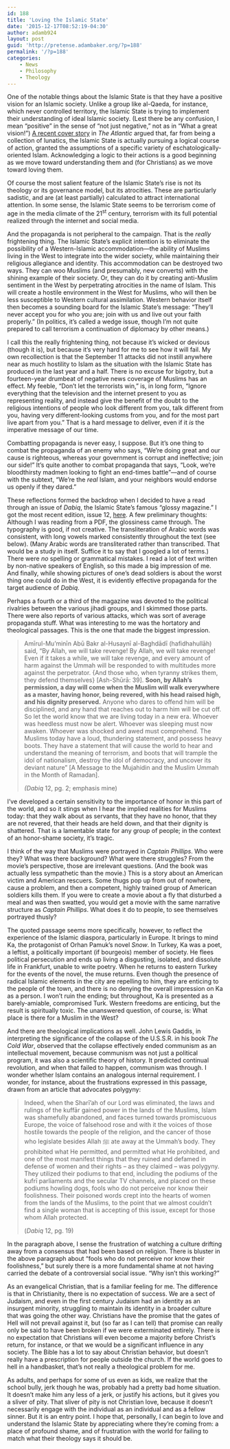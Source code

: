 ```yaml
---
id: 188
title: 'Loving the Islamic State'
date: '2015-12-17T08:52:19-04:30'
author: adamb924
layout: post
guid: 'http://pretense.adambaker.org/?p=188'
permalink: '/?p=188'
categories:
    - News
    - Philosophy
    - Theology
---
```


One of the notable things about the Islamic State is that they have a positive vision for an Islamic society. Unlike a group like al-Qaeda, for instance, which never controlled territory, the Islamic State is trying to implement their understanding of ideal Islamic society. (Lest there be any confusion, I mean “positive” in the sense of “not just negative,” not as in “What a great vision!”) [A recent cover story](http://www.theatlantic.com/magazine/archive/2015/03/what-isis-really-wants/384980/) in *The Atlantic* argued that, far from being a collection of lunatics, the Islamic State is actually pursuing a logical course of action, granted the assumptions of a specific variety of eschatologically-oriented Islam. Acknowledging a logic to their actions is a good beginning as we move toward understanding them and (for Christians) as we move toward loving them.

Of course the most salient feature of the Islamic State’s rise is not its theology or its governance model, but its atrocities. These are particularly sadistic, and are (at least partially) calculated to attract international attention. In some sense, the Islamic State seems to be terrorism come of age in the media climate of the 21<sup>st</sup> century, terrorism with its full potential realized through the internet and social media.

And the propaganda is not peripheral to the campaign. That is the *really* frightening thing. The Islamic State’s explicit intention is to eliminate the possibility of a Western-Islamic accommodation—the ability of Muslims living in the West to integrate into the wider society, while maintaining their religious allegiance and identity. This accommodation can be destroyed two ways. They can woo Muslims (and presumably, new converts) with the shining example of their society. Or, they can do it by creating anti-Muslim sentiment in the West by perpetrating atrocities in the name of Islam. This will create a hostile environment in the West for Muslims, who will then be less susceptible to Western cultural assimilation. Western behavior itself then becomes a sounding board for the Islamic State’s message: “They’ll never accept you for who you are; join with us and live out your faith properly.” (In politics, it’s called a wedge issue, though I’m not quite prepared to call terrorism a continuation of diplomacy by other means.)

I call this the really frightening thing, not because it’s wicked or devious (though it is), but because it’s very hard for me to see how it will fail. My own recollection is that the September 11 attacks did not instill anywhere near as much hostility to Islam as the situation with the Islamic State has produced in the last year and a half. There is no excuse for bigotry, but a fourteen-year drumbeat of negative news coverage of Muslims has an effect. My feeble, “Don’t let the terrorists win,” is, in long form, “Ignore everything that the television and the internet present to you as representing reality, and instead give the benefit of the doubt to the religious intentions of people who look different from you, talk different from you, having very different-looking customs from you, and for the most part live apart from you.” That is a hard message to deliver, even if it *is* the imperative message of our time.

Combatting propaganda is never easy, I suppose. But it’s one thing to combat the propaganda of an enemy who says, “We’re doing great and our cause is righteous, whereas your government is corrupt and ineffective; join our side!” It’s quite another to combat propaganda that says, “Look, we’re bloodthirsty madmen looking to fight an end-times battle”—and of course with the subtext, “We’re the *real* Islam, and your neighbors would endorse us openly if they dared.”

These reflections formed the backdrop when I decided to have a read through an issue of *Dabiq*, the Islamic State’s famous “glossy magazine.” I got the most recent edition, issue 12, [here](http://www.clarionproject.org/news/islamic-state-isis-isil-propaganda-magazine-dabiq). A few preliminary thoughts: Although I was reading from a PDF, the glossiness came through. The typography is good, if not creative. The transliteration of Arabic words was consistent, with long vowels marked consistently throughout the text (see below). (Many Arabic words are transliterated rather than transcribed. That would be a study in itself. Suffice it to say that I googled a lot of terms.) There were *no* spelling or grammatical mistakes. I read a lot of text written by non-native speakers of English, so this made a big impression of me. And finally, while showing pictures of one’s dead soldiers is about the worst thing one could do in the West, it is evidently effective propaganda for the target audience of *Dabiq*.

Perhaps a fourth or a third of the magazine was devoted to the political rivalries between the various jihadi groups, and I skimmed those parts. There were also reports of various attacks, which was sort of average propaganda stuff. What was interesting to me was the hortatory and theological passages. This is the one that made the biggest impression.

> Amīrul-Mu’minīn Abū Bakr al-Husaynī al-Baghdādī (hafidhahullāh) said, “By Allah, we will take revenge! By Allah, we will take revenge! Even if it takes a while, we will take revenge, and every amount of harm against the Ummah will be responded to with multitudes more against the perpetrator. {And those who, when tyranny strikes them, they defend themselves} \[Ash-Shūrā: 39\]. **Soon, by Allah’s permission, a day will come when the Muslim will walk everywhere as a master, having honor, being revered, with his head raised high, and his dignity preserved.** Anyone who dares to offend him will be disciplined, and any hand that reaches out to harm him will be cut off. So let the world know that we are living today in a new era. Whoever was heedless must now be alert. Whoever was sleeping must now awaken. Whoever was shocked and awed must comprehend. The Muslims today have a loud, thundering statement, and possess heavy boots. They have a statement that will cause the world to hear and understand the meaning of terrorism, and boots that will trample the idol of nationalism, destroy the idol of democracy, and uncover its deviant nature” \[A Message to the Mujahidin and the Muslim Ummah in the Month of Ramadan\].
> 
> *(Dabiq* 12, pg. 2; emphasis mine)

I’ve developed a certain sensitivity to the importance of honor in this part of the world, and so it stings when I hear the implied realities for Muslims today: that they walk about as servants, that they have no honor, that they are not revered, that their heads are held down, and that their dignity is shattered. That is a lamentable state for any group of people; in the context of an honor-shame society, it’s tragic.

I think of the way that Muslims were portrayed in *Captain Phillips*. Who were they? What was there background? What were there struggles? From the movie’s perspective, those are irrelevant questions. (And the book was actually less sympathetic than the movie.) This is a story about an American victim and American rescuers. Some thugs pop up from out of nowhere, cause a problem, and then a competent, highly trained group of American soldiers kills them. If you were to create a movie about a fly that disturbed a meal and was then swatted, you would get a movie with the same narrative structure as *Captain Phillips*. What does it do to people, to see themselves portrayed thusly?

The quoted passage seems more specifically, however, to reflect the experience of the Islamic diaspora, particularly in Europe. It brings to mind Ka, the protagonist of Orhan Pamuk’s novel *Snow*. In Turkey, Ka was a poet, a leftist, a politically important (if bourgeois) member of society. He flees political persecution and ends up living a disgusting, isolated, and dissolute life in Frankfurt, unable to write poetry. When he returns to eastern Turkey for the events of the novel, the muse returns. Even though the presence of radical Islamic elements in the city are repelling to him, they are enticing to the people of the town, and there is no denying the overall impression on Ka as a person. I won’t ruin the ending; but throughout, Ka is presented as a barely-amiable, compromised Turk. Western freedoms are enticing, but the result is spiritually toxic. The unanswered question, of course, is: What place is there for a Muslim in the West?

And there are theological implications as well. John Lewis Gaddis, in interpreting the significance of the collapse of the U.S.S.R. in his book *The Cold War*, observed that the collapse effectively ended communism as an intellectual movement, because communism was not just a political program, it was also a scientific theory of history. It predicted continual revolution, and when that failed to happen, communism was through. I wonder whether Islam contains an analogous internal requirement. I wonder, for instance, about the frustrations expressed in this passage, drawn from an article that advocates polygyny:

> Indeed, when the Sharī’ah of our Lord was eliminated, the laws and rulings of the kuffār gained power in the lands of the Muslims, Islam was shamefully abandoned, and faces turned towards promiscuous Europe, the voice of falsehood rose and with it the voices of those hostile towards the people of the religion, and the cancer of those who legislate besides Allah ﷺ ate away at the Ummah’s body. They prohibited what He permitted, and permitted what He prohibited, and one of the most manifest things that they ruined and defamed in defense of women and their rights – as they claimed – was polygyny. They utilized their podiums to that end, including the podiums of the kufrī parliaments and the secular TV channels, and placed on these podiums howling dogs, fools who do not perceive nor know their foolishness. Their poisoned words crept into the hearts of women from the lands of the Muslims, to the point that we almost couldn’t find a single woman that is accepting of this issue, except for those whom Allah protected.
> 
> (*Dabiq* 12, pg. 19)

In the paragraph above, I sense the frustration of watching a culture drifting away from a consensus that had been based on religion. There is bluster in the above paragraph about “fools who do not perceive nor know their foolishness,” but surely there is a more fundamental shame at not having carried the debate of a controversial social issue. “Why isn’t this working?”

As an evangelical Christian, that is a familiar feeling for me. The difference is that in Christianity, there is no expectation of success. We are a sect of Judaism, and even in the first century Judaism had an identity as an insurgent minority, struggling to maintain its identity in a broader culture that was going the other way. Christians have the promise that the gates of Hell will not prevail against it, but (so far as I can tell) that promise can really only be said to have been broken if we were exterminated entirely. There is no expectation that Christians will even become a majority before Christ’s return, for instance, or that we would be a significant influence in any society. The Bible has a lot to say about Christian behavior, but doesn’t really have a prescription for people outside the church. If the world goes to hell in a handbasket, that’s not really a theological problem for me.

As adults, and perhaps for some of us even as kids, we realize that the school bully, jerk though he was, probably had a pretty bad home situation. It doesn’t make him any less of a jerk, or justify his actions, but it gives you a sliver of pity. That sliver of pity is not Christian love, because it doesn’t necessarily engage with the individual as an individual and as a fellow sinner. But it is an entry point. I hope that, personally, I can begin to love and understand the Islamic State by appreciating where they’re coming from: a place of profound shame, and of frustration with the world for failing to match what their theology says it should be.